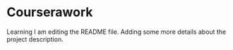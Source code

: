 # Courserawork
Learning
I am editing the README file. Adding some more details about the project description.
